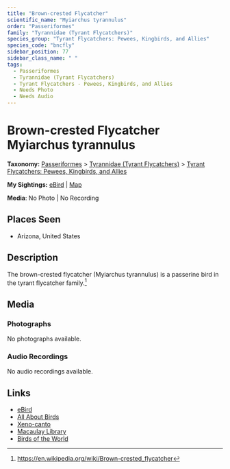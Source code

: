 ```yaml
---
title: "Brown-crested Flycatcher"
scientific_name: "Myiarchus tyrannulus"
order: "Passeriformes"
family: "Tyrannidae (Tyrant Flycatchers)"
species_group: "Tyrant Flycatchers: Pewees, Kingbirds, and Allies"
species_code: "bncfly"
sidebar_position: 77
sidebar_class_name: " "
tags: 
  - Passeriformes
  - Tyrannidae (Tyrant Flycatchers)
  - Tyrant Flycatchers - Pewees, Kingbirds, and Allies
  - Needs Photo
  - Needs Audio
---
```


# Brown-crested Flycatcher <span className='sci_name'>Myiarchus tyrannulus</span>

**Taxonomy:** [Passeriformes](/tags/passeriformes) > [Tyrannidae (Tyrant Flycatchers)](/tags/tyrannidae-tyrant-flycatchers) > [Tyrant Flycatchers: Pewees, Kingbirds, and Allies](/tags/tyrant-flycatchers-pewees-kingbirds-and-allies)

**My Sightings:** [eBird](https://ebird.org/lifelist?r=world&time=life&spp=bncfly) | [Map](/map?species_code=bncfly)

**Media**: No Photo | No Recording

## Places Seen

* Arizona, United States

## Description
The brown-crested flycatcher (Myiarchus tyrannulus) is a passerine bird in the tyrant flycatcher family.[^1]

[^1]: https://en.wikipedia.org/wiki/Brown-crested_flycatcher

## Media
### Photographs
No photographs available.

### Audio Recordings
No audio recordings available.

## Links
* [eBird](https://ebird.org/species/bncfly) 
* [All About Birds](https://www.allaboutbirds.org/guide/bncfly) 
* [Xeno-canto](https://www.xeno-canto.org/species/myiarchus-tyrannulus) 
* [Macaulay Library](https://search.macaulaylibrary.org/catalog?taxonCode=bncfly&sort=rating_rank_desc)
* [Birds of the World](https://birdsoftheworld.org/bow/species/bncfly)
